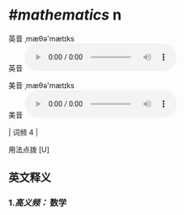 # ***\#mathematics*** n
英音 ˌmæθə'mætɪks  
英音
<audio src="./media/mathematics-B.aac" controls="controls"></audio>

美音 ˌmæθə'mætɪks  
美音
<audio src="./media/mathematics.aac" controls="controls"></audio>



| 词频 4 |  

用法点拨  [U]

英文释义
---
### 1.*高义频：* **数学**  


